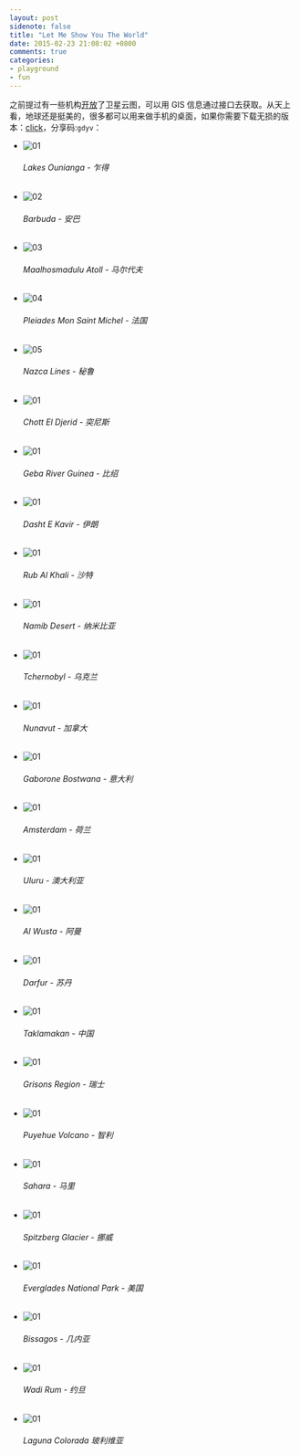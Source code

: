 ```yaml
---
layout: post
sidenote: false
title: "Let Me Show You The World"
date: 2015-02-23 21:08:02 +0800
comments: true
categories:
- playground
- fun
---
```


之前提过有一些机构[开放](http://www.ppgis.net/imagery.htm)了卫星云图，可以用 GIS 信息通过接口去获取。从天上看，地球还是挺美的，很多都可以用来做手机的桌面，如果你需要下载无损的版本：[click](http://pan.baidu.com/s/1sjuiOqx)，分享码:`gdyv`：

<link rel="stylesheet" type="text/css" href="{{ site.static_base }}/downloads/static/css/elasticstack_slider.css" />

<div class="slider-container">
    <ul id="elasticstack" class="elasticstack">
        <li><img src="{{ site.static_base }}/downloads/images/2015_02/satellite_images/r19961_39_2013.jpg" alt="01"/><h6>Lakes Ounianga - 乍得</h6></li>
        <li><img src="{{ site.static_base }}/downloads/images/2015_02/satellite_images/r1460_39_2006.jpg" alt="02"/><h6>Barbuda - 安巴</h6></li>
        <li><img src="{{ site.static_base }}/downloads/images/2015_02/satellite_images/r1585_39_2000.jpg" alt="03"/><h6>Maalhosmadulu Atoll - 马尔代夫</h6></li>
        <li><img src="{{ site.static_base }}/downloads/images/2015_02/satellite_images/r4937_39_2012.jpg" alt="04"/><h6>Pleiades Mon Saint Michel - 法国</h6></li>
        <li><img src="{{ site.static_base }}/downloads/images/2015_02/satellite_images/r870_39_2002.jpg" alt="05"/><h6>Nazca Lines - 秘鲁</h6></li>
        <li><img src="{{ site.static_base }}/downloads/images/2015_02/satellite_images/r950_39_2005.jpg" alt="01"/><h6>Chott El Djerid - 突尼斯</h6></li>
        <li><img src="{{ site.static_base }}/downloads/images/2015_02/satellite_images/r1315_39_2002.jpg" alt="01"/><h6>Geba River Guinea - 比绍</h6></li>
        <li><img src="{{ site.static_base }}/downloads/images/2015_02/satellite_images/r1385_39_2006.jpg" alt="01"/><h6>Dasht E Kavir - 伊朗</h6></li>
        <li><img src="{{ site.static_base }}/downloads/images/2015_02/satellite_images/r1570_39_1995.jpg" alt="01"/><h6>Rub Al Khali - 沙特</h6></li>
        <li><img src="{{ site.static_base }}/downloads/images/2015_02/satellite_images/r1560_39_2000.jpg" alt="01"/><h6>Namib Desert - 纳米比亚</h6></li>
        <li><img src="{{ site.static_base }}/downloads/images/2015_02/satellite_images/r1650_39_1986.jpg" alt="01"/><h6>Tchernobyl - 乌克兰</h6></li>
        <li><img src="{{ site.static_base }}/downloads/images/2015_02/satellite_images/r1675_39_2007.jpg" alt="01"/><h6>Nunavut - 加拿大</h6></li>
        <li><img src="{{ site.static_base }}/downloads/images/2015_02/satellite_images/r16692_39_2012.jpg" alt="01"/><h6>Gaborone Bostwana - 意大利</h6></li>
        <li><img src="{{ site.static_base }}/downloads/images/2015_02/satellite_images/r495_39_2002.jpg" alt="01"/><h6>Amsterdam - 荷兰</h6></li>
        <li><img src="{{ site.static_base }}/downloads/images/2015_02/satellite_images/r16680_39_2012.jpg" alt="01"/><h6>Uluru - 澳大利亚</h6></li>
        <li><img src="{{ site.static_base }}/downloads/images/2015_02/satellite_images/r1140_39_2007.jpg" alt="01"/><h6>Al Wusta - 阿曼</h6></li>
        <li><img src="{{ site.static_base }}/downloads/images/2015_02/satellite_images/r1080_39_2006.jpg" alt="01"/><h6>Darfur - 苏丹</h6></li>
        <li><img src="{{ site.static_base }}/downloads/images/2015_02/satellite_images/r920_39_2004.jpg" alt="01"/><h6>Taklamakan - 中国</h6></li>
        <li><img src="{{ site.static_base }}/downloads/images/2015_02/satellite_images/r1580_39_2004.jpg" alt="01"/><h6>Grisons Region - 瑞士</h6></li>
        <li><img src="{{ site.static_base }}/downloads/images/2015_02/satellite_images/r1660_39_2011.jpg" alt="01"/><h6>Puyehue Volcano - 智利</h6></li>
        <li><img src="{{ site.static_base }}/downloads/images/2015_02/satellite_images/r1530_39_1999.jpg" alt="01"/><h6>Sahara - 马里</h6></li>
        <li><img src="{{ site.static_base }}/downloads/images/2015_02/satellite_images/r34229_39_2013.jpg" alt="01"/><h6>Spitzberg Glacier - 挪威</h6></li>
        <li><img src="{{ site.static_base }}/downloads/images/2015_02/satellite_images/r825_39_2006.jpg" alt="01"/><h6>Everglades National Park - 美国</h6></li>
        <li><img src="{{ site.static_base }}/downloads/images/2015_02/satellite_images/r20048_39_2013.jpg" alt="01"/><h6>Bissagos - 几内亚</h6></li>
        <li><img src="{{ site.static_base }}/downloads/images/2015_02/satellite_images/r1400_39_2003.jpg" alt="01"/><h6>Wadi Rum - 约旦</h6></li>
        <li><img src="{{ site.static_base }}/downloads/images/2015_02/satellite_images/r1270_39_2004.jpg" alt="01"/><h6>Laguna Colorada 玻利维亚</h6></li>
    </ul>
</div><!-- /container -->

<script src="{{ site.static_base }}/downloads/static/js/draggabilly.pkgd.min.js"></script>
<script src="{{ site.static_base }}/downloads/static/js/modernizr.custom.js"></script>
<script src="{{ site.static_base }}/downloads/static/js/elastiStack.js"></script>
<script>
    new ElastiStack( document.getElementById( 'elasticstack' ) );
</script>


